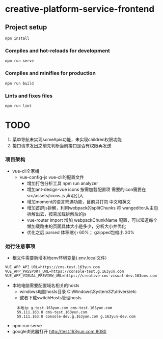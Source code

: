 # creative-platform-service-frontend

## Project setup
```
npm install
```

### Compiles and hot-reloads for development
```
npm run serve
```

### Compiles and minifies for production
```
npm run build
```

### Lints and fixes files
```
npm run lint
```

# TODO
1. 菜单导航未实现someApis功能，未实现children权限功能
2. 接口请求发出之前先判断当前接口是否有权限再发送

### 项目架构
- vue-cli全家桶
  - vue-config-js vue-cli的配置文件
    - 增加打包分析工具 npm run analyzer
    - 增加ant-design-vue icons 按需加载配置项 需要的icon需要在 src/assets/icons.js 声明引入
    - 增加moment的语言筛选功能，目前只打包 中文和英文
    - 增加首屏js拆解，利用webpack的splitChunks 将 wangeditor从主包拆解出去，按需加载拆解后的js
    - vue-router import 增加 webpackChunkName 配置，可以知道每个懒加载路由的页面具体大小是多少，分析大小并优化
    - 优化之后 parsed 体积缩小 60%； gzipped包缩小 30%

### 运行注意事项
- 根文件需要新增本地env环境变量(.env.local文件)
```
VUE_APP_API_URL=https://cms-test.163yun.com
VUE_APP_PASSPORT_URL=https://console-test.g.163yun.com
VUE_APP_VISUAL_PREVIEW_URL=https://creative-cms-visual-dev.163cms.com
```
- 本地电脑需要配置域名相关的hosts
  - windows电脑hosts目录 C:\Windows\System32\drivers\etc
  - 或者下载switchHosts管理hosts
  ```
    本地ip g-test.163yun.com cms-test.163yun.com
    59.111.163.8 cms-test.163yun.com
    59.111.163.8 console-dev.g.163yun.com g.163yun-dev.com
  ```
- npm run serve
- google浏览器打开 http://test.163yun.com:8080